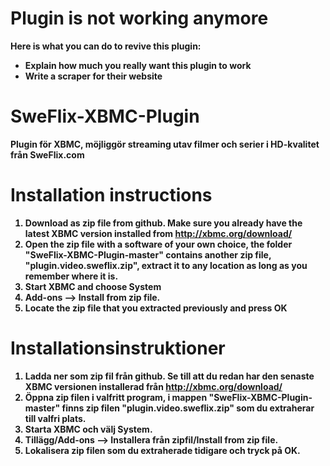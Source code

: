 Plugin is not working anymore
===================
<b>Here is what you can do to revive this plugin:
* Explain how much you really want this plugin to work
* Write a scraper for their website

SweFlix-XBMC-Plugin
===================

Plugin för XBMC, möjliggör streaming utav filmer och serier i HD-kvalitet från SweFlix.com

Installation instructions
===================

1. Download as zip file from github. Make sure you already have the latest XBMC version installed from http://xbmc.org/download/
2. Open the zip file with a software of your own choice, the folder "SweFlix-XBMC-Plugin-master" contains another zip file, "plugin.video.sweflix.zip", extract it to any location as long as you remember where it is.
3. Start XBMC and choose System
4. Add-ons --> Install from zip file.
5. Locate the zip file that you extracted previously and press OK

Installationsinstruktioner
===================

1. Ladda ner som zip fil från github. Se till att du redan har den senaste XBMC versionen installerad från http://xbmc.org/download/
2. Öppna zip filen i valfritt program, i mappen "SweFlix-XBMC-Plugin-master" finns zip filen "plugin.video.sweflix.zip" som du extraherar till valfri plats.
3. Starta XBMC och välj System.
4. Tillägg/Add-ons --> Installera från zipfil/Install from zip file.
5. Lokalisera zip filen som du extraherade tidigare och tryck på OK.
